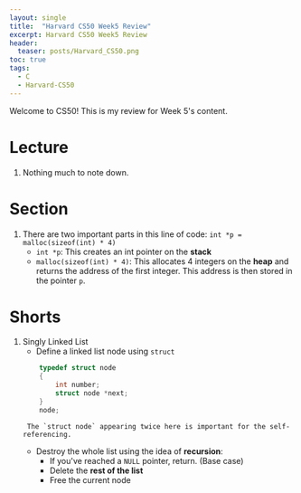 ```yaml
---
layout: single
title:  "Harvard CS50 Week5 Review"
excerpt: Harvard CS50 Week5 Review
header:
  teaser: posts/Harvard_CS50.png
toc: true
tags:
  - C
  - Harvard-CS50
---
```


Welcome to CS50! This is my review for Week 5's content.

# Lecture
1. Nothing much to note down.

# Section
1. There are two important parts in this line of code: `int *p = malloc(sizeof(int) * 4)`
    - `int *p`: This creates an int pointer on the **stack**
    - `malloc(sizeof(int) * 4)`: This allocates 4 integers on the **heap** and returns the address of the first integer. This address is then stored in the pointer `p`.

# Shorts
1. Singly Linked List
    - Define a linked list node using `struct`
    ```c
        typedef struct node
        {
            int number;
            struct node *next;
        }
        node;
    ```
        The `struct node` appearing twice here is important for the self-referencing.
    - Destroy the whole list using the idea of **recursion**:
        - If you've reached a `NULL` pointer, return. (Base case)
        - Delete the **rest of the list**
        - Free the current node
